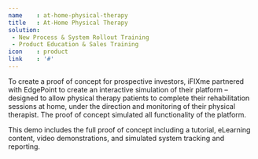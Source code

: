 ```yaml
---
name    : at-home-physical-therapy
title   : At-Home Physical Therapy
solution:
 - New Process & System Rollout Training
 - Product Education & Sales Training
icon    : product
link    : '#'
---
```

To create a proof of concept for prospective investors, iFIXme partnered with EdgePoint to create an interactive simulation of their platform – designed to allow physical therapy patients to complete their rehabilitation sessions at home, under the direction and monitoring of their physical therapist. The proof of concept simulated all functionality of the platform.

This demo includes the full proof of concept including a tutorial, eLearning content, video demonstrations, and simulated system tracking and reporting.
